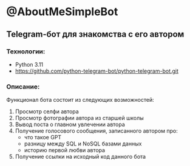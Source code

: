 # @AboutMeSimpleBot

## Telegram-бот для знакомства с его автором

### Технологии:
- Python 3.11
- https://github.com/python-telegram-bot/python-telegram-bot.git

### Описание:
Функционал бота состоит из следующих возможностей:
1. Просмотр селфи автора
2. Просмотр фотографии автора из старшей школы
3. Вывод поста о главном увлечении автора
4. Получение голосового сообщения, записанного автором про:
   - что такое GPT
   - разницу между SQL и NoSQL базами данных
   - историю первой любви автора
5. Получение ссылки на исходный код данного бота
